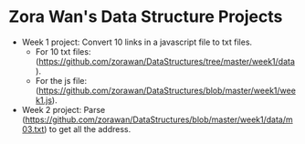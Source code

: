 <h1>Zora Wan's Data Structure Projects</h1>

* Week 1 project: Convert 10 links in a javascript file to txt files.
  * For 10 txt files: (https://github.com/zorawan/DataStructures/tree/master/week1/data).
  * For the js file: (https://github.com/zorawan/DataStructures/blob/master/week1/week1.js).
* Week 2 project: Parse (https://github.com/zorawan/DataStructures/blob/master/week1/data/m03.txt) to get all the address.
